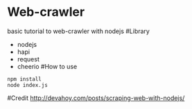 # Web-crawler
basic tutorial to web-crawler with nodejs
#Library
* nodejs 
* hapi
* request
* cheerio
#How to use
```
npm install
node index.js
```
#Credit
http://devahoy.com/posts/scraping-web-with-nodejs/
